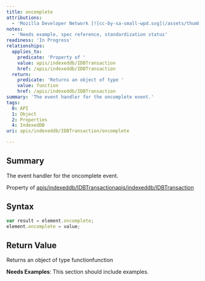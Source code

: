 ```yaml
---
title: oncomplete
attributions:
  - 'Mozilla Developer Network [![cc-by-sa-small-wpd.svg](/assets/thumb/8/8c/cc-by-sa-small-wpd.svg/120px-cc-by-sa-small-wpd.svg.png)](http://creativecommons.org/licenses/by-sa/3.0/us/): [Article](https://developer.mozilla.org/en-US/docs/IndexedDB/IDBTransaction)'
notes:
  - 'Needs example, spec reference, standardization status'
readiness: 'In Progress'
relationships:
  applies_to:
    predicate: 'Property of '
    value: apis/indexeddb/IDBTransaction
    href: /apis/indexeddb/IDBTransaction
  return:
    predicate: 'Returns an object of type '
    value: function
    href: /apis/indexeddb/IDBTransaction
summary: 'The event handler for the oncomplete event.'
tags:
  0: API
  1: Object
  2: Properties
  4: IndexedDB
uri: apis/indexeddb/IDBTransaction/oncomplete

---
```

## <span>Summary</span>

The event handler for the oncomplete event.

Property of [apis/indexeddb/IDBTransaction](/apis/indexeddb/IDBTransaction)[apis/indexeddb/IDBTransaction](/apis/indexeddb/IDBTransaction)

## <span>Syntax</span>

``` js
var result = element.oncomplete;
element.oncomplete = value;
```

## <span>Return Value</span>

Returns an object of type functionfunction

**Needs Examples**: This section should include examples.

